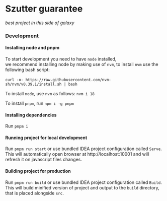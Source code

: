 # Szutter guarantee
*best project in this side of galaxy*

### Development

#### Installing node and pnpm
To start development you need to have `node` installed,<br>
we recommend installing node by making use of `nvm`, to install `nvm` use the following bash script: <br><br>
`curl -o- https://raw.githubusercontent.com/nvm-sh/nvm/v0.39.1/install.sh | bash`

To install `node`, use `nvm` as follows: `nvm i 18`

To install `pnpm`, run `npm i -g pnpm`

#### Installing dependencies

Run `pnpm i`

#### Running project for local development

Run `pnpm run start` or use bundled IDEA project configuration called `Serve`.
This will automatically open browser at http://localhost:10001 and will refresh it on javascript files changes.

#### Building project for production

Run `pnpm run build` or use bundled IDEA project configuration called `Build`.
This will build minified version of project and output to the `build` directory, that is placed alongside `src`.
